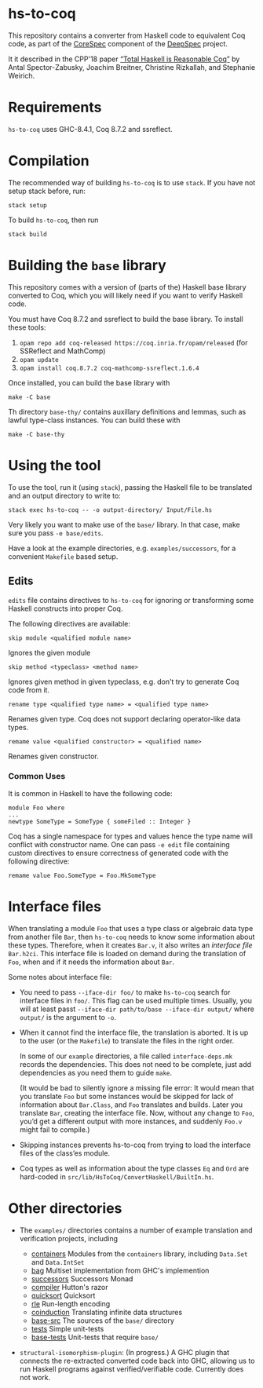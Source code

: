 # hs-to-coq

This repository contains a converter from Haskell code to equivalent Coq code,
as part of the [CoreSpec] component of the [DeepSpec] project.

It it described in the CPP'18 paper [“Total Haskell is Reasonable Coq”](https://arxiv.org/abs/1711.09286) by
Antal Spector-Zabusky, Joachim Breitner, Christine Rizkallah, and Stephanie Weirich.

# Requirements

`hs-to-coq` uses GHC-8.4.1, Coq 8.7.2 and ssreflect.

# Compilation

The recommended way of building `hs-to-coq` is to use `stack`. If you have not
setup stack before, run:

    stack setup

To build `hs-to-coq`, then run

    stack build

# Building the `base` library

This repository comes with a version of (parts of the) Haskell base library
converted to Coq, which you will likely need if you want to verify Haskell
code.

You must have Coq 8.7.2 and ssreflect to build the base library. To install
these tools:

  1. `opam repo add coq-released https://coq.inria.fr/opam/released` (for
     SSReflect and MathComp)
  2. `opam update`
  3. `opam install coq.8.7.2 coq-mathcomp-ssreflect.1.6.4`

Once installed, you can build the base library with

    make -C base

Th directory `base-thy/` contains auxillary definitions and lemmas, such as
lawful type-class instances. You can build these with

    make -C base-thy

# Using the tool

To use the tool, run it (using `stack`), passing the Haskell file to be
translated and an output directory to write to:

    stack exec hs-to-coq -- -o output-directory/ Input/File.hs

Very likely you want to make use of the `base/` library. In that case, make
sure you pass `-e base/edits`.

Have a look at the example directories, e.g. `examples/successors`, for a
convenient `Makefile` based setup.

## Edits

`edits` file contains directives to `hs-to-coq` for ignoring or
transforming some Haskell constructs into proper Coq.

The following directives are available:

```
skip module <qualified module name>
```

Ignores the given module

```
skip method <typeclass> <method name>
```

Ignores given method in given typeclass, e.g. don't try to generate
Coq code from it.

```
rename type <qualified type name> = <qualified type name>
```

Renames given type. Coq does not support declaring operator-like data
types.

```
remame value <qualified constructor> = <qualified name>
```

Renames given constructor.

### Common Uses

It is common in Haskell to have the following code:

```
module Foo where
...
newtype SomeType = SomeType { someFiled :: Integer }
```

Coq has a single namespace for types and values hence the type name
will conflict with constructor name. One can pass `-e edit` file
containing custom directives to ensure correctness of generated code
with the following directive:

```
remame value Foo.SomeType = Foo.MkSomeType
```

# Interface files

When translating a module `Foo` that uses a type class or algebraic data type
from another file `Bar`, then `hs-to-coq` needs to know some information about
these types. Therefore, when it creates `Bar.v`, it also writes an *interface
file* `Bar.h2ci`. This interface file is loaded on demand during the translation
of `Foo`, when and if it needs the information about `Bar`.

Some notes about interface file:

 * You need to pass `--iface-dir foo/` to make `hs-to-coq` search for interface
   files in `foo/`. This flag can be used multiple times. Usually, you will
   at least passt `--iface-dir path/to/base --iface-dir output/` where `output/`
   is the argument to `-o`.

 * When it cannot find the interface file, the translation is aborted. It is up
   to the user (or the `Makefile`) to translate the files in the right order.

   In some of our `example` directories, a file called `interface-deps.mk` records
   the dependencies. This does not need to be complete, just add dependencies as
   you need them to guide `make`.

   (It would be bad to silently ignore a missing file error: It would mean that you
   translate `Foo` but some instances would be skipped for lack of information about
   `Bar.Class`, and `Foo` translates and builds. Later you translate `Bar`, creating
   the interface file. Now, without any change to `Foo`, you’d get a different output
   with more instances, and suddenly `Foo.v` might fail to compile.)

 * Skipping instances prevents hs-to-coq from trying to load the interface
   files of the class’es module.

 * Coq types as well as information about the type classes `Eq` and `Ord` are hard-coded
   in `src/lib/HsToCoq/ConvertHaskell/BuiltIn.hs`.



# Other directories

* The `examples/` directories contains a number of example translation and
  verification projects, including

  * [containers](examples/containers) Modules from the `containers` library, 
	including `Data.Set` and `Data.IntSet`
  * [bag](examples/bag) Multiset implementation from GHC's implemention
  * [successors](examples/successors) Successors Monad
  * [compiler](examples/compiler) Hutton's razor
  * [quicksort](examples/quicksort) Quicksort
  * [rle](examples/rle) Run-length encoding
  * [coinduction](examples/coinduction) Translating infinite data structures
  * [base-src](examples/base-src) The sources of the `base/` directory
  * [tests](examples/tests) Simple unit-tests
  * [base-tests](examples/base-tests) Unit-tests that require `base/` 
  
* `structural-isomorphism-plugin`: (In progress.)  A GHC plugin that connects
   the re-extracted converted code back into GHC, allowing us to run Haskell
   programs against verified/verifiable code.  Currently does not work.


[CoreSpec]: https://deepspec.org/entry/Project/Haskell+CoreSpec
[DeepSpec]: http://www.deepspec.org/

